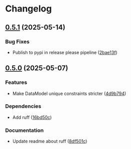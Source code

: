 # Changelog

## [0.5.1](https://github.com/City-of-Helsinki/django-orghierarchy/compare/django-orghierarchy-v0.5.0...django-orghierarchy-v0.5.1) (2025-05-14)


### Bug Fixes

* Publish to pypi in release please pipeline ([2bae13f](https://github.com/City-of-Helsinki/django-orghierarchy/commit/2bae13fb42c8be0e269807f3f5dc02c0411a7606))

## [0.5.0](https://github.com/City-of-Helsinki/django-orghierarchy/compare/django-orghierarchy-v0.4.0...django-orghierarchy-v0.5.0) (2025-05-07)


### Features

* Make DataModel unique constraints stricter ([4d9b794](https://github.com/City-of-Helsinki/django-orghierarchy/commit/4d9b794989d49b76b5c73e2663845634cb9ace24))


### Dependencies

* Add ruff ([16bd50c](https://github.com/City-of-Helsinki/django-orghierarchy/commit/16bd50c9cbff75dd6c11a7eb1a87ae562df410ce))


### Documentation

* Update readme about ruff ([8df501c](https://github.com/City-of-Helsinki/django-orghierarchy/commit/8df501c8ad17327e2e3a3d0854abe661963bb65f))
